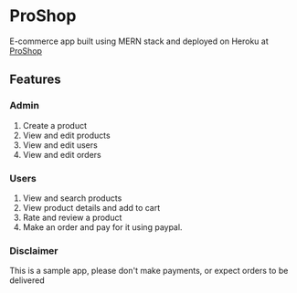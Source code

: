 # ProShop

E-commerce app built using MERN stack and deployed on Heroku at [ProShop](https://ecommercemern-app.herokuapp.com/)

## Features

### Admin

1. Create a product
2. View and edit products
3. View and edit users
4. View and edit orders

### Users

1. View and search products
2. View product details and add to cart
3. Rate and review a product
4. Make an order and pay for it using paypal.

### Disclaimer

This is a sample app, please don't make payments, or expect orders to be delivered
